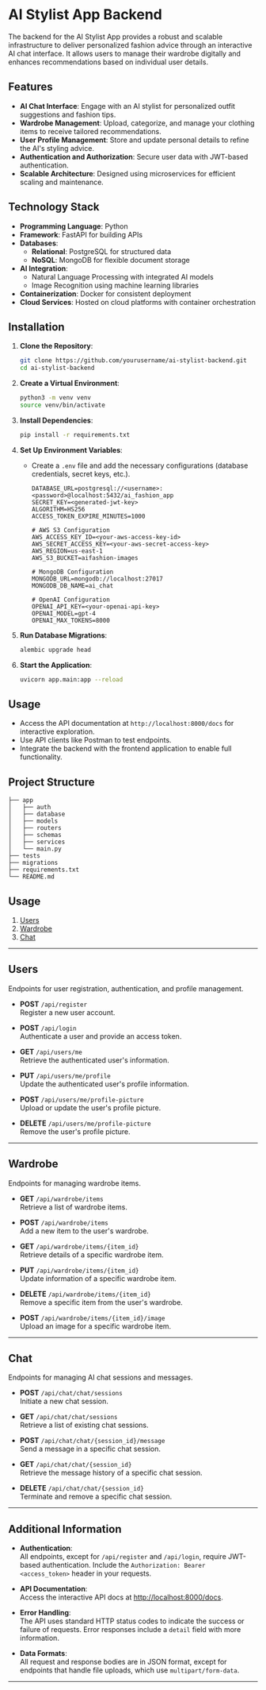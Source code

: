 # AI Stylist App Backend

The backend for the AI Stylist App provides a robust and scalable infrastructure to deliver personalized fashion advice through an interactive AI chat interface. It allows users to manage their wardrobe digitally and enhances recommendations based on individual user details.

## Features

- **AI Chat Interface**: Engage with an AI stylist for personalized outfit suggestions and fashion tips.
- **Wardrobe Management**: Upload, categorize, and manage your clothing items to receive tailored recommendations.
- **User Profile Management**: Store and update personal details to refine the AI's styling advice.
- **Authentication and Authorization**: Secure user data with JWT-based authentication.
- **Scalable Architecture**: Designed using microservices for efficient scaling and maintenance.

## Technology Stack

- **Programming Language**: Python
- **Framework**: FastAPI for building APIs
- **Databases**:
    - **Relational**: PostgreSQL for structured data
    - **NoSQL**: MongoDB for flexible document storage
- **AI Integration**:
    - Natural Language Processing with integrated AI models
    - Image Recognition using machine learning libraries
- **Containerization**: Docker for consistent deployment
- **Cloud Services**: Hosted on cloud platforms with container orchestration

## Installation

1. **Clone the Repository**:

     ```bash
     git clone https://github.com/yourusername/ai-stylist-backend.git
     cd ai-stylist-backend
     ```

2. **Create a Virtual Environment**:

     ```bash
     python3 -m venv venv
     source venv/bin/activate
     ```

3. **Install Dependencies**:

     ```bash
     pip install -r requirements.txt
     ```

4. **Set Up Environment Variables**:

     - Create a `.env` file and add the necessary configurations (database credentials, secret keys, etc.).
        ```env
        DATABASE_URL=postgresql://<username>:<password>@localhost:5432/ai_fashion_app
        SECRET_KEY=<generated-jwt-key>
        ALGORITHM=HS256
        ACCESS_TOKEN_EXPIRE_MINUTES=1000

        # AWS S3 Configuration
        AWS_ACCESS_KEY_ID=<your-aws-access-key-id>
        AWS_SECRET_ACCESS_KEY=<your-aws-secret-access-key>
        AWS_REGION=us-east-1
        AWS_S3_BUCKET=aifashion-images

        # MongoDB Configuration
        MONGODB_URL=mongodb://localhost:27017
        MONGODB_DB_NAME=ai_chat

        # OpenAI Configuration
        OPENAI_API_KEY=<your-openai-api-key>
        OPENAI_MODEL=gpt-4
        OPENAI_MAX_TOKENS=8000
        ```

5. **Run Database Migrations**:

     ```bash
     alembic upgrade head
     ```

6. **Start the Application**:

     ```bash
     uvicorn app.main:app --reload
     ```

## Usage

- Access the API documentation at `http://localhost:8000/docs` for interactive exploration.
- Use API clients like Postman to test endpoints.
- Integrate the backend with the frontend application to enable full functionality.

## Project Structure

```
├── app
│   ├── auth
│   ├── database
│   ├── models
│   ├── routers
│   ├── schemas
│   ├── services
│   └── main.py
├── tests
├── migrations
├── requirements.txt
└── README.md
```
## Usage


1. [Users](#users)
2. [Wardrobe](#wardrobe)
3. [Chat](#chat)

---

## Users

Endpoints for user registration, authentication, and profile management.

- **POST** `/api/register`  
  Register a new user account.

- **POST** `/api/login`  
  Authenticate a user and provide an access token.

- **GET** `/api/users/me`  
  Retrieve the authenticated user's information.

- **PUT** `/api/users/me/profile`  
  Update the authenticated user's profile information.

- **POST** `/api/users/me/profile-picture`  
  Upload or update the user's profile picture.

- **DELETE** `/api/users/me/profile-picture`  
  Remove the user's profile picture.

---

## Wardrobe

Endpoints for managing wardrobe items.

- **GET** `/api/wardrobe/items`  
  Retrieve a list of wardrobe items.

- **POST** `/api/wardrobe/items`  
  Add a new item to the user's wardrobe.

- **GET** `/api/wardrobe/items/{item_id}`  
  Retrieve details of a specific wardrobe item.

- **PUT** `/api/wardrobe/items/{item_id}`  
  Update information of a specific wardrobe item.

- **DELETE** `/api/wardrobe/items/{item_id}`  
  Remove a specific item from the user's wardrobe.

- **POST** `/api/wardrobe/items/{item_id}/image`  
  Upload an image for a specific wardrobe item.

---

## Chat

Endpoints for managing AI chat sessions and messages.

- **POST** `/api/chat/chat/sessions`  
  Initiate a new chat session.

- **GET** `/api/chat/chat/sessions`  
  Retrieve a list of existing chat sessions.

- **POST** `/api/chat/chat/{session_id}/message`  
  Send a message in a specific chat session.

- **GET** `/api/chat/chat/{session_id}`  
  Retrieve the message history of a specific chat session.

- **DELETE** `/api/chat/chat/{session_id}`  
  Terminate and remove a specific chat session.

---

## Additional Information

- **Authentication**:  
  All endpoints, except for `/api/register` and `/api/login`, require JWT-based authentication. Include the `Authorization: Bearer <access_token>` header in your requests.

- **API Documentation**:  
  Access the interactive API docs at [http://localhost:8000/docs](http://localhost:8000/docs).

- **Error Handling**:  
  The API uses standard HTTP status codes to indicate the success or failure of requests. Error responses include a `detail` field with more information.

- **Data Formats**:  
  All request and response bodies are in JSON format, except for endpoints that handle file uploads, which use `multipart/form-data`.

---

